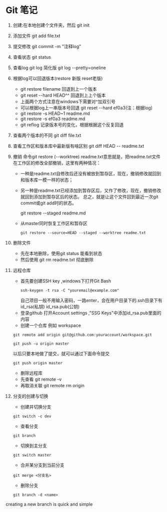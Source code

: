 # Git 笔记
1. 创建:在本地创建个文件夹，然后 git init
2. 添加文件 git add file.txt
3. 提交修改 git commit -m "注释log"
4. 查看状态 git status
5. 查看log  git log  简化版 git log --pretty=oneline
6. 根据log可以回退版本(restore 新版  reset老版)
    -  git restore filename  回退到上一个版本
    - git reset --hard HEAD^^ 回退到上上个版本
    - 上面两个方式注意在windows下需要对^加双引号
    - 可以根据log上一串版本号回退 git reset --hard ef0a3(注：根据log)
    - git restore -s HEAD~1 readme.md
    - git restore -s ef0a3 readme.md
    - git reflog 记录版本号的变化，根据根据这个反复回退
7. 查看两个版本的不同  git diff file.txt
8. 查看工作区和版本库中最新版有啥区别  git diff HEAD -- readme.txt
9. 撤销 命令git restore (--worktree) readme.txt意思就是，把readme.txt文件在工作区的修改全部撤销，这里有两种情况：
    - 一种是readme.txt自修改后还没有被放到暂存区，现在，撤销修改就回到和版本库一模一样的状态；
    - 另一种是readme.txt已经添加到暂存区后，又作了修改，现在，撤销修改就回到添加到暂存区后的状态。
    总之，就是让这个文件回到最近一次git commit或git add时的状态。

       git restore --staged readme.md 

    - 从master同时恢复工作区和暂存区
       ```
       git restore --source=HEAD --staged --worktree readme.txt
       ```
10. 删除文件 
     - 先在本地删除，使用git status 能看到状态
     - 然后使用 git rm readme.txt 彻底删除

11. 远程仓库
    - 首先要创建SSH key ,windows下打开Git Bash
       ```
       ssh-keygen -t rsa -C "youremail@example.com"
        ``` 
      自己项目一般不用输入密码，一路enter，会在用户目录下的.ssh目录下有 id_rsa(私钥)  id_rsa.pub(公钥)
    - 登录github 打开Account settings ,"SSG Keys"中添加id_rsa.pub里面的内容
    - 创建一个仓库 例如 workspace
     ```  
     git remote add origin git@github.com:youraccount/workspace.git 
     ```
     ``` 
     git push -u origin master
     ```
     以后只要本地做了提交，就可以通过下面命令提交
     ```
     git push origin master
     ```
    - 删除远程库
    - 先查看 git remote -v
    -  再取消关联 git remote rm origin
12. 分支的创建与切换
     - 创建并切换分支
      ```
      git switch -c dev
      ```
    - 查看分支
     ```
     git branch
     ```
    - 切换到主分支
     ```
     git switch master
     ```
    - 合并某分支到当前分支
    ```
    git merge <分支名>
    ```
    - 删除分支
    ```
    git branch -d <name>
    ```

  creating a new branch is quick and simple